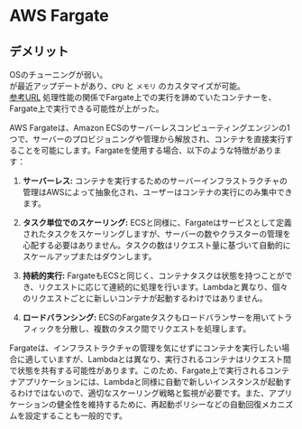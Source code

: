 # AWS Fargate

## デメリット

OSのチューニングが弱い。  
が最近アップデートがあり、`CPU` と `メモリ` のカスタマイズが可能。  
[参考URL](https://dev.classmethod.jp/articles/fargate-vcpu-memory-expansion/)
処理性能の関係でFargate上での実行を諦めていたコンテナーを、Fargate上で実行できる可能性が上がった。

AWS Fargateは、Amazon ECSのサーバーレスコンピューティングエンジンの1つで、サーバーのプロビジョニングや管理から解放され、コンテナを直接実行することを可能にします。Fargateを使用する場合、以下のような特徴があります：

1. **サーバーレス:** コンテナを実行するためのサーバーインフラストラクチャの管理はAWSによって抽象化され、ユーザーはコンテナの実行にのみ集中できます。

2. **タスク単位でのスケーリング:** ECSと同様に、Fargateはサービスとして定義されたタスクをスケーリングしますが、サーバーの数やクラスターの管理を心配する必要はありません。タスクの数はリクエスト量に基づいて自動的にスケールアップまたはダウンします。

3. **持続的実行:** FargateもECSと同じく、コンテナタスクは状態を持つことができ、リクエストに応じて連続的に処理を行います。Lambdaと異なり、個々のリクエストごとに新しいコンテナが起動するわけではありません。

4. **ロードバランシング:** ECSのFargateタスクもロードバランサーを用いてトラフィックを分散し、複数のタスク間でリクエストを処理します。

Fargateは、インフラストラクチャの管理を気にせずにコンテナを実行したい場合に適していますが、Lambdaとは異なり、実行されるコンテナはリクエスト間で状態を共有する可能性があります。このため、Fargate上で実行されるコンテナアプリケーションには、Lambdaと同様に自動で新しいインスタンスが起動するわけではないので、適切なスケーリング戦略と監視が必要です。また、アプリケーションの健全性を維持するために、再起動ポリシーなどの自動回復メカニズムを設定することも一般的です。

